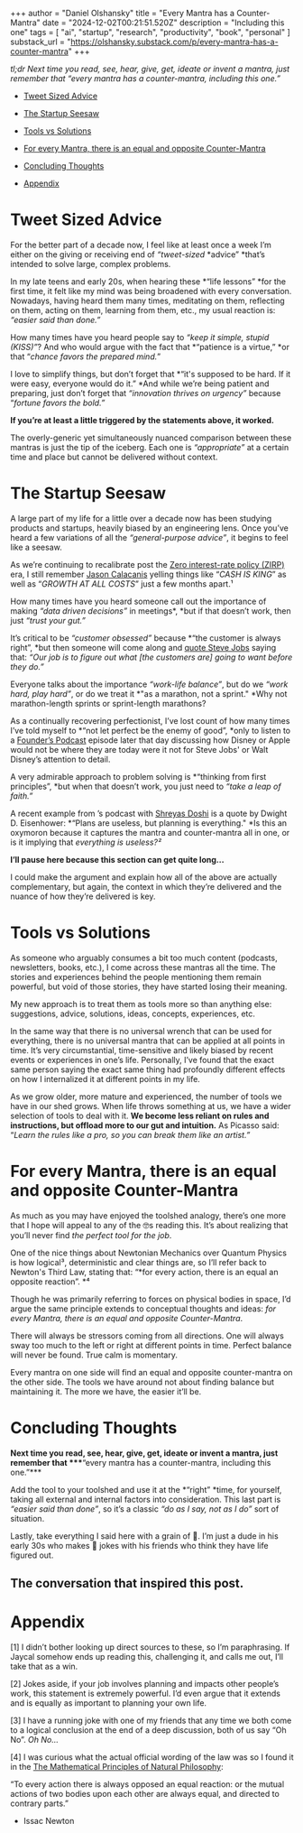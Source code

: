 +++
author = "Daniel Olshansky"
title = "Every Mantra has a Counter-Mantra"
date = "2024-12-02T00:21:51.520Z"
description = "Including this one"
tags = [
    "ai", "startup", "research", "productivity", "book", "personal"
]
substack_url = "https://olshansky.substack.com/p/every-mantra-has-a-counter-mantra"
+++

_tl;dr Next time you read, see, hear, give, get, ideate or invent a mantra, just remember that “every mantra has a counter-mantra, including this one.”_

- [Tweet Sized Advice](https://olshansky.substack.com/p/every-mantra-has-a-counter-mantra)

- [The Startup Seesaw](https://olshansky.substack.com/p/every-mantra-has-a-counter-mantra)

- [Tools vs Solutions](https://olshansky.substack.com/i/150911572/tools-vs-solutions)

- [For every Mantra, there is an equal and opposite Counter-Mantra](https://olshansky.substack.com/p/every-mantra-has-a-counter-mantra)

- [Concluding Thoughts](https://olshansky.substack.com/p/every-mantra-has-a-counter-mantra)

- [Appendix](https://olshansky.substack.com/p/every-mantra-has-a-counter-mantra)

# Tweet Sized Advice

For the better part of a decade now, I feel like at least once a week I’m either on the giving or receiving end of _“tweet-sized_ *advice” *that’s intended to solve large, complex problems.

In my late teens and early 20s, when hearing these *“life lessons” *for the first time, it felt like my mind was being broadened with every conversation. Nowadays, having heard them many times, meditating on them, reflecting on them, acting on them, learning from them, etc., my usual reaction is: _“easier said than done.”_

How many times have you heard people say to _“keep it simple, stupid (KISS)”_? And who would argue with the fact that *“patience is a virtue,” *or that “_chance favors the prepared mind._”

I love to simplify things, but don’t forget that *“it's supposed to be hard. If it were easy, everyone would do it.” *And while we’re being patient and preparing, just don’t forget that _“innovation thrives on urgency”_ because “_fortune favors the bold.”_

**If you’re at least a little triggered by the statements above, it worked.**

The overly-generic yet simultaneously nuanced comparison between these mantras is just the tip of the iceberg. Each one is _“appropriate”_ at a certain time and place but cannot be delivered without context.

# The Startup Seesaw

A large part of my life for a little over a decade now has been studying products and startups, heavily biased by an engineering lens. Once you’ve heard a few variations of all the _“general-purpose advice”_, it begins to feel like a seesaw.

As we’re continuing to recalibrate post the [Zero interest-rate policy (ZIRP)](https://en.wikipedia.org/wiki/Zero_interest-rate_policy) era, I still remember [Jason Calacanis](https://x.com/Jason) yelling things like “_CASH IS KING_” as well as “_GROWTH AT ALL COSTS_” just a few months apart.¹

How many times have you heard someone call out the importance of making _“data driven decisions”_ in meetings*, *but if that doesn’t work, then just _“trust your gut.”_

It’s critical to be _“customer obsessed”_ because *“the customer is always right”, *but then someone will come along and [quote Steve Jobs](https://www.goodreads.com/quotes/988332-some-people-say-give-the-customers-what-they-want-but) saying that: _“Our job is to figure out what [the customers are] going to want before they do.”_

Everyone talks about the importance _“work-life balance”_, but do we _“work hard, play hard”_, or do we treat it *"as a marathon, not a sprint." *Why not marathon-length sprints or sprint-length marathons?

As a continually recovering perfectionist, I’ve lost count of how many times I’ve told myself to *“not let perfect be the enemy of good”, *only to listen to a [Founder’s Podcast](https://www.founderspodcast.com/) episode later that day discussing how Disney or Apple would not be where they are today were it not for Steve Jobs' or Walt Disney’s attention to detail.

A very admirable approach to problem solving is *“thinking from first principles”, *but when that doesn’t work, you just need to _“take a leap of faith.”_

A recent example from ’s podcast with [Shreyas Doshi](https://www.lennysnewsletter.com/p/shreyas-doshi-live) is a quote by Dwight D. Eisenhower: *“Plans are useless, but planning is everything." *Is this an oxymoron because it captures the mantra and counter-mantra all in one, or is it implying that _everything is useless?²_

**I’ll pause here because this section can get quite long…**

I could make the argument and explain how all of the above are actually complementary, but again, the context in which they’re delivered and the nuance of how they’re delivered is key.

# Tools vs Solutions

As someone who arguably consumes a bit too much content (podcasts, newsletters, books, etc.), I come across these mantras all the time. The stories and experiences behind the people mentioning them remain powerful, but void of those stories, they have started losing their meaning.

My new approach is to treat them as tools more so than anything else: suggestions, advice, solutions, ideas, concepts, experiences, etc.

In the same way that there is no universal wrench that can be used for everything, there is no universal mantra that can be applied at all points in time. It’s very circumstantial, time-sensitive and likely biased by recent events or experiences in one’s life. Personally, I’ve found that the exact same person saying the exact same thing had profoundly different effects on how I internalized it at different points in my life.

As we grow older, more mature and experienced, the number of tools we have in our shed grows. When life throws something at us, we have a wider selection of tools to deal with it. **We become less reliant on rules and instructions, but offload more to our gut and intuition.** As Picasso said: “_Learn the rules like a pro, so you can break them like an artist.”_

# For every Mantra, there is an equal and opposite Counter-Mantra

As much as you may have enjoyed the toolshed analogy, there’s one more that I hope will appeal to any of the 🤓s reading this. It’s about realizing that you’ll never find _the perfect tool for the job_.

One of the nice things about Newtonian Mechanics over Quantum Physics is how logical³, deterministic and clear things are, so I’ll refer back to Newton's Third Law, stating that: “*for every action, there is an equal an opposite reaction”. *⁴

Though he was primarily referring to forces on physical bodies in space, I’d argue the same principle extends to conceptual thoughts and ideas: _for every Mantra, there is an equal and opposite Counter-Mantra_.

There will always be stressors coming from all directions. One will always sway too much to the left or right at different points in time. Perfect balance will never be found. True calm is momentary.

Every mantra on one side will find an equal and opposite counter-mantra on the other side. The tools we have around not about finding balance but maintaining it. The more we have, the easier it’ll be.

# Concluding Thoughts

**Next time you read, see, hear, give, get, ideate or invent a mantra, just remember that \*\*\***“every mantra has a counter-mantra, including this one.”\*\*\*

Add the tool to your toolshed and use it at the *“right” *time, for yourself, taking all external and internal factors into consideration. This last part is _“easier said than done”_, so it’s a classic _“do as I say, not as I do”_ sort of situation.

Lastly, take everything I said here with a grain of 🧂. I’m just a dude in his early 30s who makes 🍆 jokes with his friends who think they have life figured out.

## The conversation that inspired this post.

# Appendix

[1] I didn’t bother looking up direct sources to these, so I’m paraphrasing. If Jaycal somehow ends up reading this, challenging it, and calls me out, I’ll take that as a win.

[2] Jokes aside, if your job involves planning and impacts other people’s work, this statement is extremely powerful. I’d even argue that it extends and is equally as important to planning your own life.

[3] I have a running joke with one of my friends that any time we both come to a logical conclusion at the end of a deep discussion, both of us say “Oh No”. _Oh No…_

[4] I was curious what the actual official wording of the law was so I found it in the [The Mathematical Principles of Natural Philosophy](https://w1.mtsu.edu/faculty/wding/The_Mathematical_Principles_of_Natural_Philosophy_1846.pdf):

“To every action there is always opposed an equal reaction: or the mutual actions of two bodies upon each other are always equal, and directed to contrary parts.”

- Issac Newton
